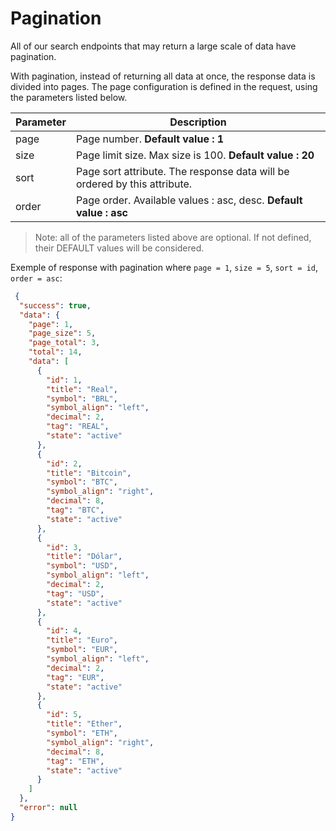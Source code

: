 # Pagination

All of our search endpoints that may return a large scale of data have pagination.

With pagination, instead of returning all data at once, the response data is divided into pages. The page configuration is defined in the request, using the parameters listed below.

| Parameter       | Description                            |
| --------------- | -------------------------------------- |
| page  | Page number. **Default value : 1** |
| size  | Page limit size. Max size is 100. **Default value : 20** |
| sort  | Page sort attribute. The response data will be ordered by this attribute. |
| order | Page order. Available values : asc, desc. **Default value : asc**  |

> Note: all of the parameters listed above are optional. If not defined, their DEFAULT values will be considered.

Exemple of response with pagination where `page = 1`, `size = 5`, `sort = id`, `order = asc`:  

```json
 {
  "success": true,
  "data": {
    "page": 1,
    "page_size": 5,
    "page_total": 3,
    "total": 14,
    "data": [
      {
        "id": 1,
        "title": "Real",
        "symbol": "BRL",
        "symbol_align": "left",
        "decimal": 2,
        "tag": "REAL",
        "state": "active"
      },
      {
        "id": 2,
        "title": "Bitcoin",
        "symbol": "BTC",
        "symbol_align": "right",
        "decimal": 8,
        "tag": "BTC",
        "state": "active"
      },
      {
        "id": 3,
        "title": "Dólar",
        "symbol": "USD",
        "symbol_align": "left",
        "decimal": 2,
        "tag": "USD",
        "state": "active"
      },
      {
        "id": 4,
        "title": "Euro",
        "symbol": "EUR",
        "symbol_align": "left",
        "decimal": 2,
        "tag": "EUR",
        "state": "active"
      },
      {
        "id": 5,
        "title": "Ether",
        "symbol": "ETH",
        "symbol_align": "right",
        "decimal": 8,
        "tag": "ETH",
        "state": "active"
      }
    ]
  },
  "error": null
}
```
